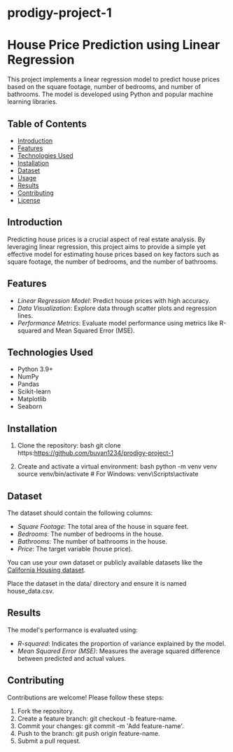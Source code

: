 # prodigy-project-1


# House Price Prediction using Linear Regression

This project implements a linear regression model to predict house prices based on the square footage, number of bedrooms, and number of bathrooms. The model is developed using Python and popular machine learning libraries.

## Table of Contents
- [Introduction](#introduction)
- [Features](#features)
- [Technologies Used](#technologies-used)
- [Installation](#installation)
- [Dataset](#dataset)
- [Usage](#usage)
- [Results](#results)
- [Contributing](#contributing)
- [License](#license)

## Introduction
Predicting house prices is a crucial aspect of real estate analysis. By leveraging linear regression, this project aims to provide a simple yet effective model for estimating house prices based on key factors such as square footage, the number of bedrooms, and the number of bathrooms.

## Features
- *Linear Regression Model*: Predict house prices with high accuracy.
- *Data Visualization*: Explore data through scatter plots and regression lines.
- *Performance Metrics*: Evaluate model performance using metrics like R-squared and Mean Squared Error (MSE).

## Technologies Used
- Python 3.9+
- NumPy
- Pandas
- Scikit-learn
- Matplotlib
- Seaborn

## Installation
1. Clone the repository:
   bash
   git clone https:https://github.com/buvan1234/prodigy-project-1
   
2. Create and activate a virtual environment:
   bash
   python -m venv venv
   source venv/bin/activate # For Windows: venv\Scripts\activate
   

   

## Dataset
The dataset should contain the following columns:
- *Square Footage*: The total area of the house in square feet.
- *Bedrooms*: The number of bedrooms in the house.
- *Bathrooms*: The number of bathrooms in the house.
- *Price*: The target variable (house price).

You can use your own dataset or publicly available datasets like the [California Housing dataset](https://scikit-learn.org/stable/modules/generated/sklearn.datasets.fetch_california_housing.html).

Place the dataset in the data/ directory and ensure it is named house_data.csv.


   

## Results
The model's performance is evaluated using:
- *R-squared*: Indicates the proportion of variance explained by the model.
- *Mean Squared Error (MSE)*: Measures the average squared difference between predicted and actual values.



## Contributing
Contributions are welcome! Please follow these steps:
1. Fork the repository.
2. Create a feature branch: git checkout -b feature-name.
3. Commit your changes: git commit -m 'Add feature-name'.
4. Push to the branch: git push origin feature-name.
5. Submit a pull request.


